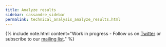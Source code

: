 ```yaml
---
title: Analyze results
sidebar: cassandre_sidebar
permalink: technical_analysis_analyze_results.html
---
```


{% include note.html content="Work in progress - Follow us on [Twitter](https://twitter.com/CassandreTech) or subscribe to our [mailing list](http://eepurl.com/gUGiMb)." %}